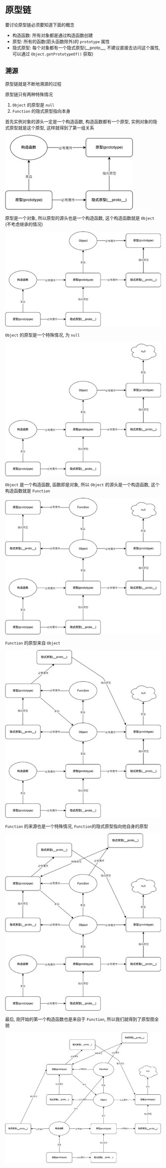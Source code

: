 # 原型链

要讨论原型链必须要知道下面的概念

- 构造函数: 所有对象都是通过构造函数创建
- 原型: 所有的函数(箭头函数除外)的 `prototype` 属性
- 隐式原型: 每个对象都有一个隐式原型(\_\_proto\_\_, 不建议直接去访问这个属性, 可以通过 `Object.getPrototypeOf()` 获取)

## 溯源

原型链就是不断地溯源的过程

原型链只有两种特殊情况

1. `Object` 的原型是 `null`
2. `Function` 的隐式原型指向本身

首先实例对象的源头一定是一个构造函数, 构造函数都有一个原型, 实例对象的隐式原型就是这个原型, 这样就得到了第一组关系

![原型链-1](./prototype-chain-1.png)

原型是一个对象, 所以原型的源头也是一个构造函数, 这个构造函数就是 `Object` (不考虑继承的情况)

![原型链-2](./prototype-chain-2.png)

`Object` 的原型是一个特殊情况, 为 `null`

![原型链-3](./prototype-chain-3.png)

`Object` 是一个构造函数, 函数即是对象, 所以 `Object` 的源头是一个构造函数, 这个构造函数就是 `Function`

![原型链-4](./prototype-chain-4.png)

`Function` 的原型来自 `Object`

![原型链-5](./prototype-chain-5.png)

`Function` 的来源也是一个特殊情况, `Function`的隐式原型指向他自身的原型

![原型链-6](./prototype-chain-6.png)

最后, 刚开始的第一个构造函数也是来自于 `Function`, 所以我们就得到了原型图全貌

![原型链-7](./prototype-chain-7.png)
